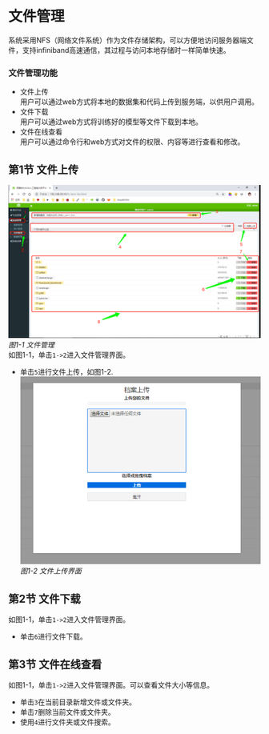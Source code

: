 # 文件管理
系统采用NFS（网络文件系统）作为文件存储架构，可以方便地访问服务器端文件，支持infiniband高速通信，其过程与访问本地存储时一样简单快速。 
### 文件管理功能
* 文件上传    
用户可以通过web方式将本地的数据集和代码上传到服务端，以供用户调用。    
* 文件下载    
用户可以通过web方式将训练好的模型等文件下载到本地。     
* 文件在线查看    
用户可以通过命令行和web方式对文件的权限、内容等进行查看和修改。    
## 第1节 文件上传
![](../imgs/file-01.png)    
*图1-1 文件管理*   
如图1-1，单击`1->2`进入文件管理界面。
* 单击`5`进行文件上传，如图1-2.    
![](../imgs/file-02.png)   
*图1-2 文件上传界面*   

## 第2节 文件下载
如图1-1，单击`1->2`进入文件管理界面。
* 单击`6`进行文件下载。    
## 第3节 文件在线查看
如图1-1，单击`1->2`进入文件管理界面。可以查看文件大小等信息。    
* 单击`3`在当前目录新增文件或文件夹。
* 单击`7`删除当前文件或文件夹。
* 使用`4`进行文件夹或文件搜索。

